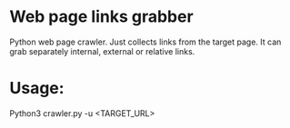 # Web page links grabber
Python web page crawler. Just collects links from the target page. It can grab separately internal, external or relative links.
# Usage:
Python3 crawler.py -u <TARGET_URL>
